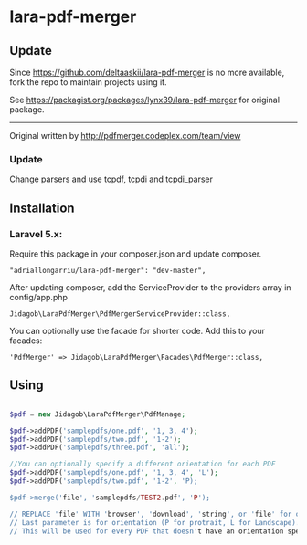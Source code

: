 # lara-pdf-merger

## Update

Since https://github.com/deltaaskii/lara-pdf-merger is no more available, fork the repo to maintain projects using it.

See https://packagist.org/packages/lynx39/lara-pdf-merger for original package.

---

Original written by http://pdfmerger.codeplex.com/team/view<br/>

### Update

Change parsers and use tcpdf, tcpdi and tcpdi_parser

## Installation

### Laravel 5.x:

Require this package in your composer.json and update composer.

    "adriallongarriu/lara-pdf-merger": "dev-master",

After updating composer, add the ServiceProvider to the providers array in config/app.php

    Jidagob\LaraPdfMerger\PdfMergerServiceProvider::class,

You can optionally use the facade for shorter code. Add this to your facades:

    'PdfMerger' => Jidagob\LaraPdfMerger\Facades\PdfMerger::class,

## Using

```php

$pdf = new Jidagob\LaraPdfMerger\PdfManage;

$pdf->addPDF('samplepdfs/one.pdf', '1, 3, 4');
$pdf->addPDF('samplepdfs/two.pdf', '1-2');
$pdf->addPDF('samplepdfs/three.pdf', 'all');

//You can optionally specify a different orientation for each PDF
$pdf->addPDF('samplepdfs/one.pdf', '1, 3, 4', 'L');
$pdf->addPDF('samplepdfs/two.pdf', '1-2', 'P);

$pdf->merge('file', 'samplepdfs/TEST2.pdf', 'P');

// REPLACE 'file' WITH 'browser', 'download', 'string', or 'file' for output options
// Last parameter is for orientation (P for protrait, L for Landscape).
// This will be used for every PDF that doesn't have an orientation specified
```
